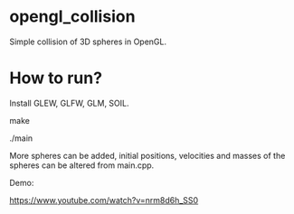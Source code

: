 # opengl_collision

Simple collision of 3D spheres in OpenGL.

# How to run?

Install GLEW, GLFW, GLM, SOIL.

make

./main

More spheres can be added, initial positions, velocities and masses of the spheres can be altered from main.cpp.

Demo: 

https://www.youtube.com/watch?v=nrm8d6h_SS0
